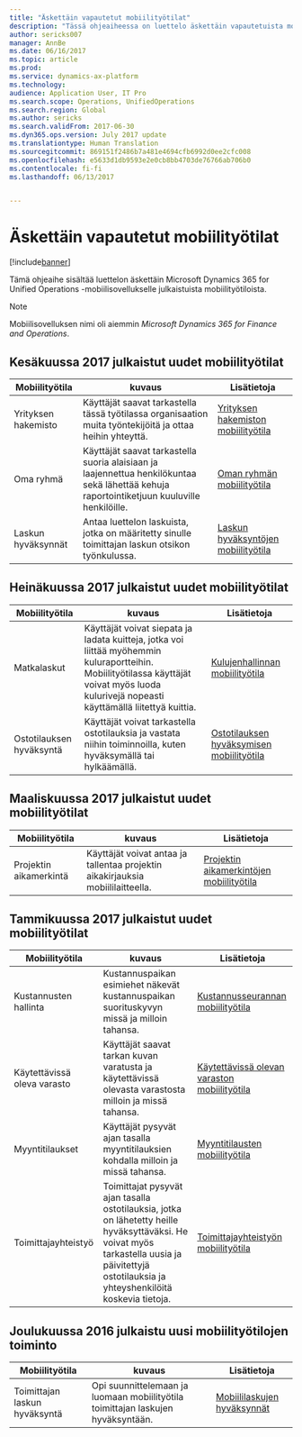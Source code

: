 ```yaml
---
title: "Äskettäin vapautetut mobiilityötilat"
description: "Tässä ohjeaiheessa on luettelo äskettäin vapautetuista mobiilityötiloista."
author: sericks007
manager: AnnBe
ms.date: 06/16/2017
ms.topic: article
ms.prod: 
ms.service: dynamics-ax-platform
ms.technology: 
audience: Application User, IT Pro
ms.search.scope: Operations, UnifiedOperations
ms.search.region: Global
ms.author: sericks
ms.search.validFrom: 2017-06-30
ms.dyn365.ops.version: July 2017 update
ms.translationtype: Human Translation
ms.sourcegitcommit: 869151f2486b7a481e4694cfb6992d0ee2cfc008
ms.openlocfilehash: e5633d1db9593e2e0cb8bb4703de76766ab706b0
ms.contentlocale: fi-fi
ms.lasthandoff: 06/13/2017


---
```


# Äskettäin vapautetut mobiilityötilat
<a id="mobile-workspaces-recently-released" class="xliff"></a>

[!include[banner](../includes/banner.md)]



Tämä ohjeaihe sisältää luettelon äskettäin Microsoft Dynamics 365 for Unified Operations -mobiilisovellukselle julkaistuista mobiilityötiloista.

> [!NOTE]
> Mobiilisovelluksen nimi oli aiemmin *Microsoft Dynamics 365 for Finance and Operations*.


## Kesäkuussa 2017 julkaistut uudet mobiilityötilat
<a id="new-mobile-workspaces-released-in-june-2017" class="xliff"></a>

| Mobiilityötila     | kuvaus   | Lisätietoja   |
|----------------------|---------------|--------------|
|Yrityksen hakemisto| Käyttäjät saavat tarkastella tässä työtilassa organisaation muita työntekijöitä ja ottaa heihin yhteyttä.| [Yrityksen hakemiston mobiilityötila](company-directory-mobile-workspace.md)|    
|Oma ryhmä| Käyttäjät saavat tarkastella suoria alaisiaan ja laajennettua henkilökuntaa sekä lähettää kehuja raportointiketjuun kuuluville henkilöille.| [Oman ryhmän mobiilityötila](manager-self-service-mobile-workspace.md)|     
|Laskun hyväksynnät| Antaa luettelon laskuista, jotka on määritetty sinulle toimittajan laskun otsikon työnkulussa.|[Laskun hyväksyntöjen mobiilityötila](invoice-approval-mobile-workspace.md)    |    

## Heinäkuussa 2017 julkaistut uudet mobiilityötilat
<a id="new-mobile-workspaces-released-in-april-2017" class="xliff"></a>

| Mobiilityötila   | kuvaus                                                                                                                                                                                                      | Lisätietoja                                                                                                      |
|--------------------|------------------------------------------------------------------------------------------------------------------------------------------------------------------------------------------------------------------|-----------------------------------------------------------------------------------------------------------------|
| Matkalaskut | Käyttäjät voivat siepata ja ladata kuitteja, jotka voi liittää myöhemmin kuluraportteihin. Mobiilityötilassa käyttäjät voivat myös luoda kulurivejä nopeasti käyttämällä liitettyä kuittia. | [Kulujenhallinnan mobiilityötila](/dynamics365/unified-operations/financials/expense-management/expense-management-mobile-workspace) |
| Ostotilauksen hyväksyntä | Käyttäjät voivat tarkastella ostotilauksia ja vastata niihin toiminnoilla, kuten hyväksymällä tai hylkäämällä. | [Ostotilauksen hyväksymisen mobiilityötila](/dynamics365/unified-operations/supply-chain/procurement/purchase-order-mobile-workspace) |

## Maaliskuussa 2017 julkaistut uudet mobiilityötilat
<a id="new-mobile-workspaces-released-in-march-2017" class="xliff"></a>

| Mobiilityötila   | kuvaus                                                                                   | Lisätietoja                                                                                                                                                                              |
|--------------------|-----------------------------------------------------------------------------------------------|-----------------------------------------------------------------------------------------------------------------------------------------------------------------------------------------|
| Projektin aikamerkintä | Käyttäjät voivat antaa ja tallentaa projektin aikakirjauksia mobiililaitteella. | [Projektin aikamerkintöjen mobiilityötila](/dynamics365/unified-operations/financials/project-management/project-time-entry-mobile-workspace) |

## Tammikuussa 2017 julkaistut uudet mobiilityötilat
<a id="new-mobile-workspaces-released-in-january-2017" class="xliff"></a>

| Mobiilityötila     | kuvaus                                                                                                                                                                         | Lisätietoja                                                                                                                                                        |
|----------------------|-------------------------------------------------------------------------------------------------------------------------------------------------------------------------------------|-------------------------------------------------------------------------------------------------------------------------------------------------------------------|
| Kustannusten hallinta     | Kustannuspaikan esimiehet näkevät kustannuspaikan suorituskyvyn missä ja milloin tahansa.                                                                                               | [Kustannusseurannan mobiilityötila](/dynamics365/unified-operations/financials/cost-accounting/cost-controlling-mobile-workspace)         |
| Käytettävissä oleva varasto    | Käyttäjät saavat tarkan kuvan varatusta ja käytettävissä olevasta varastosta milloin ja missä tahansa.                                                                                                    | [Käytettävissä olevan varaston mobiilityötila](/dynamics365/unified-operations/supply-chain/inventory/inventory-on-hand-mobile-workspace)       |
| Myyntitilaukset         | Käyttäjät pysyvät ajan tasalla myyntitilauksien kohdalla milloin ja missä tahansa.                                                                                                                          | [Myyntitilausten mobiilityötila](/dynamics365/unified-operations/supply-chain/sales-marketing/sales-orders-mobile-workspace)                 |
| Toimittajayhteistyö | Toimittajat pysyvät ajan tasalla ostotilauksia, jotka on lähetetty heille hyväksyttäväksi. He voivat myös tarkastella uusia ja päivitettyjä ostotilauksia ja yhteyshenkilöitä koskevia tietoja. | [Toimittajayhteistyön mobiilityötila](/dynamics365/unified-operations/supply-chain/procurement/vendor-collaboration-mobile-workspace) |

## Joulukuussa 2016 julkaistu uusi mobiilityötilojen toiminto
<a id="new-mobile-workspace-functionality-released-in-december-2016" class="xliff"></a>

| Mobiilityötila        | kuvaus                                                                    | Lisätietoja                                                                                                            |
|-------------------------|--------------------------------------------------------------------------------|-----------------------------------------------------------------------------------------------------------------------|
| Toimittajan laskun hyväksyntä | Opi suunnittelemaan ja luomaan mobiilityötila toimittajan laskujen hyväksyntään. | [Mobiililaskujen hyväksynnät](/dynamics365/unified-operations/financials/accounts-payable/mobile-invoice-approvals) |


